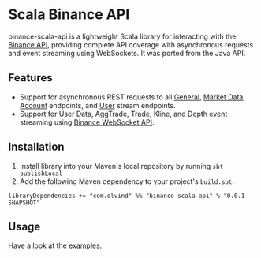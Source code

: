 # Scala Binance API

binance-scala-api is a lightweight Scala library for interacting with the [Binance API](https://www.binance.com/restapipub.html), providing complete API coverage with asynchronous requests and event streaming using WebSockets. It was ported from the Java API.

## Features
* Support for asynchronous REST requests to all [General](https://www.binance.com/restapipub.html#user-content-general-endpoints), [Market Data](https://www.binance.com/restapipub.html#user-content-market-data-endpoints), [Account](https://www.binance.com/restapipub.html#user-content-account-endpoints) endpoints, and [User](https://www.binance.com/restapipub.html#user-content-user-data-stream-endpoints) stream endpoints.
* Support for User Data, AggTrade, Trade, Kline, and Depth event streaming using [Binance WebSocket API](https://www.binance.com/restapipub.html#wss-endpoint).

## Installation
1. Install library into your Maven's local repository by running `sbt publishLocal`
2. Add the following Maven dependency to your project's `build.sbt`:
```
libraryDependencies += "com.olvind" %% "binance-scala-api" % "0.0.1-SNAPSHOT" 
```

## Usage
Have a look at the [examples](https://github.com/oyvindberg/binance-scala-api/tree/master/src/test/java/com/binance/api/examples). 
